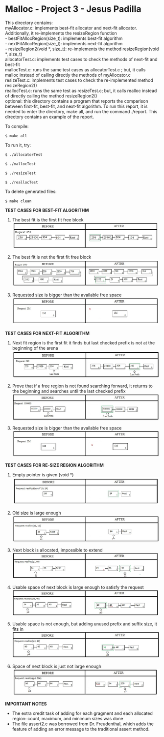  # Malloc - Project 3 - Jesus Padilla #
 
 This directory contains:
<br /> myAllocator.c: implements best-fit allocator and next-fit allocator. Additionally, it re-implements the resizeRegion function
   <br />    - bestFitAllocRegion(size_t): implements best-fit algorithm
 <br />      - nextFitAllocRegion(size_t): implements next-fit algorithm
 <br />      - resizeRegion2(void *, size_t): re-implements the method resizeRegion(void *, size_t)
<br /> allocatorTest.c: implements test cases to check the methods of next-fit and best-fit
<br /> mallocTest.c: runs the same test cases as allocatorTest.c ; but, it calls malloc instead of calling directly the methods of myAllocator.c
<br /> resizeTest.c: implements test cases to check the re-implemented method resizeRegion2()
<br /> reallocTest.c: runs the same test as resizeTest.c; but, it calls realloc instead of directly calling the method resizeRegion2()
<br />optional: this directory contains a program that reports the comparison between first-fit, best-fit, and next-fit algorithm. To run this report, it is needed to enter the directory, make all, and run the command ./report. This directory contains an example of the report.
 
 To compile:
 ~~~
 $ make all
 ~~~
 
 To run it, try:
 ~~~
 $ ./allocatorTest
 ~~~
 ~~~
 $ ./mallocTest
 ~~~
 ~~~
 $ ./resizeTest
 ~~~
 ~~~
 $ ./reallocTest
 ~~~
 
 To delete generated files:
 ~~~
 $ make clean
 ~~~
 
<b>TEST CASES FOR BEST-FIT ALGORITHM</b>
 1. The best fit is the first fit free block 
 ![Alt text](https://github.com/2017-fall-os/2017-fall-malloc-lab-jjpadillamendez/blob/master/lab3/testImage/bestc1.jpg?raw=true)
 
 2. The best fit is not the first fit free block
 ![Alt text](https://github.com/2017-fall-os/2017-fall-malloc-lab-jjpadillamendez/blob/master/lab3/testImage/bestc2.jpg?raw=true)
 
 3. Requested size is bigger than the available free space
 ![Alt text](https://github.com/2017-fall-os/2017-fall-malloc-lab-jjpadillamendez/blob/master/lab3/testImage/bestc3.jpg?raw=true)
 
<b>TEST CASES FOR NEXT-FIT ALGORITHM</b>
 1. Next fit region is the first fit it finds but last checked prefix is not at the beginning of the arena
 ![Alt text](https://github.com/2017-fall-os/2017-fall-malloc-lab-jjpadillamendez/blob/master/lab3/testImage/nextc1.jpg?raw=true)
 
 2. Prove that if a free region is not found searching forward, it returns to the beginning and searches until the last checked prefix
 ![Alt text](https://github.com/2017-fall-os/2017-fall-malloc-lab-jjpadillamendez/blob/master/lab3/testImage/nextc2.jpg?raw=true)
 
 3. Requested size is bigger than the available free space
 ![Alt text](https://github.com/2017-fall-os/2017-fall-malloc-lab-jjpadillamendez/blob/master/lab3/testImage/nextc3.jpg?raw=true)
 
<b>TEST CASES FOR RE-SIZE REGION ALGORITHM</b>
 1. Empty pointer is given (void *)
 ![Alt text](https://github.com/2017-fall-os/2017-fall-malloc-lab-jjpadillamendez/blob/master/lab3/testImage/resizec1.jpg?raw=true)
 
 2. Old size is large enough
 ![Alt text](https://github.com/2017-fall-os/2017-fall-malloc-lab-jjpadillamendez/blob/master/lab3/testImage/resizec2.jpg?raw=true)
 
 3. Next block is allocated, impossible to extend
 ![Alt text](https://github.com/2017-fall-os/2017-fall-malloc-lab-jjpadillamendez/blob/master/lab3/testImage/resizec3.jpg?raw=true)
 
 4. Usable space of next block is large enough to satisfy the request
 ![Alt text](https://github.com/2017-fall-os/2017-fall-malloc-lab-jjpadillamendez/blob/master/lab3/testImage/resizec4.jpg?raw=true)
 
 5. Usable space is not enough, but adding unused prefix and suffix size, it fits in
 ![Alt text](https://github.com/2017-fall-os/2017-fall-malloc-lab-jjpadillamendez/blob/master/lab3/testImage/resizec5.jpg?raw=true)
 
 6. Space of next block is just not large enough
 ![Alt text](https://github.com/2017-fall-os/2017-fall-malloc-lab-jjpadillamendez/blob/master/lab3/testImage/resizec6.jpg?raw=true)
 
<b>IMPORTANT NOTES</b>
- The extra credit task of adding for each gragment and each allocated region: count, maximum, and minimum sizes was done
- The file assert2.c was borrowed from Dr. Freudenthal, which adds the feature of adding an error message to the traditional assert method. 
